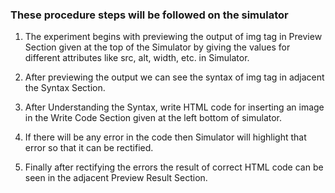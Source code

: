 ### These procedure steps will be followed on the simulator

1. The experiment begins with previewing the output of img tag in Preview Section given at the top of the Simulator by giving the values for different attributes like src, alt, width, etc. in Simulator.

2. After previewing the output we can see the syntax of img tag in adjacent the Syntax Section.

3. After Understanding the Syntax, write HTML code for inserting an image in the Write Code Section given at the left bottom of simulator.

4. If there will be any error in the code then Simulator will highlight that error so that it can be rectified.

5. Finally after rectifying the errors the result of correct HTML code can be seen in the adjacent Preview Result Section.
